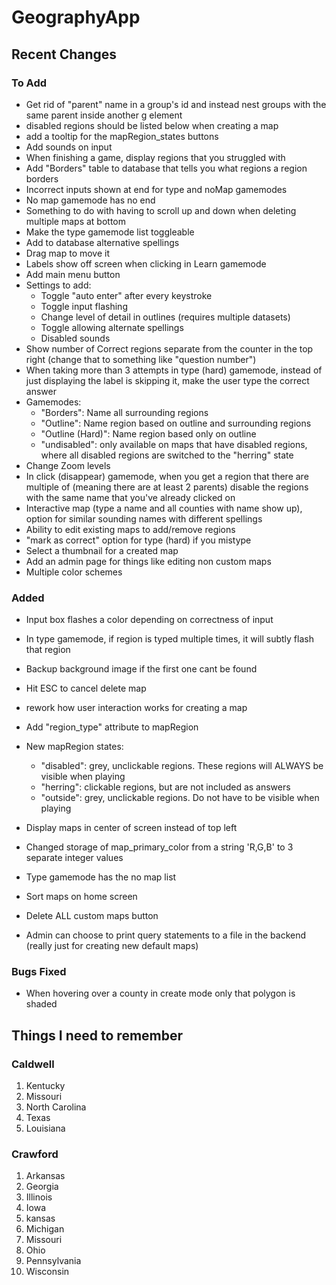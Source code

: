 # GeographyApp

## Recent Changes

### To Add
- Get rid of "parent" name in a group's id and instead nest groups with the same parent inside another g element
- disabled regions should be listed below when creating a map
- add a tooltip for the mapRegion_states buttons
- Add sounds on input
- When finishing a game, display regions that you struggled with
- Add "Borders" table to database that tells you what regions a region borders
- Incorrect inputs shown at end for type and noMap gamemodes
- No map gamemode has no end
- Something to do with having to scroll up and down when deleting multiple maps at bottom
- Make the type gamemode list toggleable
- Add to database alternative spellings
- Drag map to move it
- Labels show off screen when clicking in Learn gamemode
- Add main menu button
- Settings to add:
    - Toggle "auto enter" after every keystroke
    - Toggle input flashing
    - Change level of detail in outlines (requires multiple datasets)
    - Toggle allowing alternate spellings
    - Disabled sounds
- Show number of Correct regions separate from the counter in the top right (change that to something like "question number")
- When taking more than 3 attempts in type (hard) gamemode, instead of just displaying the label is skipping it, make the user type the correct answer
- Gamemodes:
    - "Borders": Name all surrounding regions
    - "Outline": Name region based on outline and surrounding regions
    - "Outline (Hard)": Name region based only on outline
    - "undisabled": only available on maps that have disabled regions, where all disabled regions are switched to the "herring" state
- Change Zoom levels
- In click (disappear) gamemode, when you get a region that there are multiple of (meaning there are at least 2 parents) disable the regions with the same name that you've already clicked on
- Interactive map (type a name and all counties with name show up), option for similar sounding names with different spellings
- Ability to edit existing maps to add/remove regions
- "mark as correct" option for type (hard) if you mistype
- Select a thumbnail for a created map
- Add an admin page for things like editing non custom maps
- Multiple color schemes

### Added
- Input box flashes a color depending on correctness of input
- In type gamemode, if region is typed multiple times, it will subtly flash that region
- Backup background image if the first one cant be found
- Hit ESC to cancel delete map
- rework how user interaction works for creating a map
- Add "region_type" attribute to mapRegion
- New mapRegion states:
    - "disabled": grey, unclickable regions. These regions will ALWAYS be visible when playing
    - "herring": clickable regions, but are not included as answers
    - "outside": grey, unclickable regions. Do not have to be visible when playing
- Display maps in center of screen instead of top left
- Changed storage of map_primary_color from a string 'R,G,B' to 3 separate integer values
- Type gamemode has the no map list
- Sort maps on home screen
- Delete ALL custom maps button

- Admin can choose to print query statements to a file in the backend (really just for creating new default maps)

### Bugs Fixed
- When hovering over a county in create mode only that polygon is shaded

## Things I need to remember

### Caldwell
1. Kentucky
2. Missouri
3. North Carolina
4. Texas
5. Louisiana

### Crawford
1. Arkansas
2. Georgia
3. Illinois
4. Iowa
5. kansas
6. Michigan
7. Missouri
9. Ohio
10. Pennsylvania
11. Wisconsin